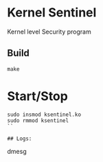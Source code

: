 # Kernel Sentinel
 Kernel level Security program

## Build
```
make
```

# Start/Stop
```
sudo insmod ksentinel.ko
sudo rmmod ksentinel
``

## Logs:
```
dmesg
```